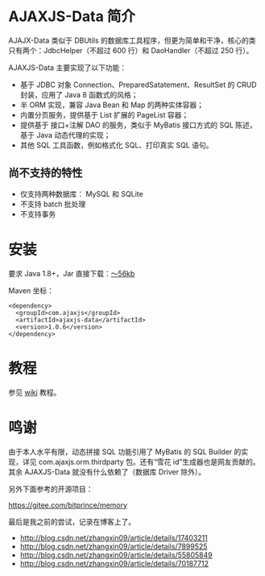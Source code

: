 AJAXJS-Data 简介
===========
AJAJX-Data 类似于 DBUtils 的数据库工具程序，但更为简单和干净，核心的类只有两个：JdbcHelper（不超过 600 行）和 DaoHandler（不超过 250 行）。

AJAXJS-Data 主要实现了以下功能：

- 基于 JDBC 对象 Connection、PreparedSatatement、ResultSet 的 CRUD 封装，应用了 Java 8 函数式的风格；
- 半 ORM 实现，兼容 Java Bean 和 Map 的两种实体容器；
- 内置分页服务，提供基于 List 扩展的 PageList 容器；
- 提供基于 接口+注解 DAO 的服务，类似于 MyBatis 接口方式的 SQL 陈述，基于 Java 动态代理的实现；
- 其他 SQL 工具函数，例如格式化 SQL、打印真实 SQL 语句。

尚不支持的特性
----------
- 仅支持两种数据库： MySQL 和 SQLite
- 不支持 batch 批处理
- 不支持事务


安装
==========

要求 Java 1.8+，Jar 直接下载：[～56kb](https://search.maven.org/remotecontent?filepath=com/ajaxjs/ajaxjs-data/1.0.6/ajaxjs-data-1.0.6.jar)

Maven 坐标：

```
<dependency>
  <groupId>com.ajaxjs</groupId>
  <artifactId>ajaxjs-data</artifactId>
  <version>1.0.6</version>
</dependency>
```

教程
==========
参见 [wiki](https://gitee.com/sp42_admin/ajaxjs/wikis/AJAXJS-Data%20%E6%95%B0%E6%8D%AE%E5%B1%82) 教程。


鸣谢
=========

由于本人水平有限，动态拼接 SQL 功能引用了 MyBatis 的 SQL Builder 的实现，详见 com.ajaxjs.orm.thirdparty 包。还有“雪花 id”生成器也是网友贡献的。其余 AJAXJS-Data 就没有什么依赖了（数据库 Driver 除外）。

另外下面参考的开源项目：

https://gitee.com/bitprince/memory

最后是我之前的尝试，记录在博客上了。

- http://blog.csdn.net/zhangxin09/article/details/17403211
- http://blog.csdn.net/zhangxin09/article/details/7899525
- http://blog.csdn.net/zhangxin09/article/details/55805849
- http://blog.csdn.net/zhangxin09/article/details/70187712









